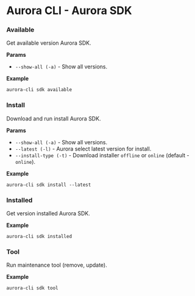 # Aurora CLI - Aurora SDK

### Available 

Get available version Aurora SDK.

**Params**

* `--show-all (-a)` - Show all versions.

**Example**

```shell
aurora-cli sdk available
```

### Install 

Download and run install Aurora SDK.

**Params**

* `--show-all (-a)` - Show all versions.
* `--latest (-l)` - Aurora select latest version for install.
* `--install-type (-t)` - Download installer `offline` or `online` (default - `online`).

**Example**

```shell
aurora-cli sdk install --latest
```

### Installed 

Get version installed Aurora SDK.

**Example**

```shell
aurora-cli sdk installed
```

### Tool 

Run maintenance tool (remove, update).

**Example**

```shell
aurora-cli sdk tool
```
